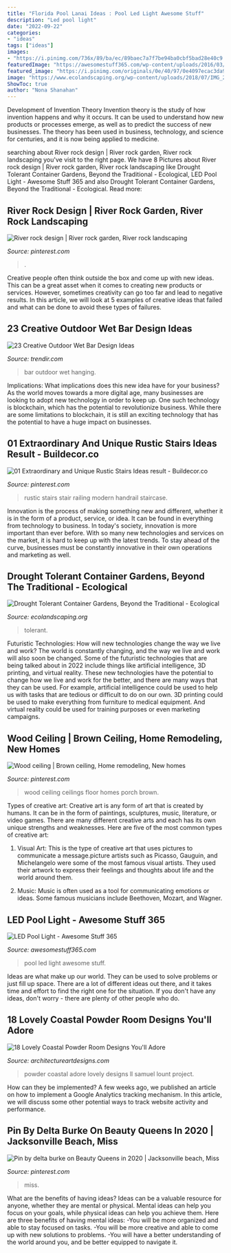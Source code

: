 ```yaml
---
title: "Florida Pool Lanai Ideas : Pool Led Light Awesome Stuff"
description: "Led pool light"
date: "2022-09-22"
categories:
- "ideas"
tags: ["ideas"]
images:
- "https://i.pinimg.com/736x/89/ba/ec/89baec7a7f7be94ba0cbf5bad28e40c9.jpg"
featuredImage: "https://awesomestuff365.com/wp-content/uploads/2016/03/ledpool-lights2.jpg"
featured_image: "https://i.pinimg.com/originals/0e/40/97/0e4097ecac3da92e8de62f9aab47ae1f.jpg"
image: "https://www.ecolandscaping.org/wp-content/uploads/2018/07/IMG_2225-1024x768.jpg"
ShowToc: true
author: "Nona Shanahan"
---
```



Development of Invention Theory
Invention theory is the study of how invention happens and why it occurs. It can be used to understand how new products or processes emerge, as well as to predict the success of new businesses. The theory has been used in business, technology, and science for centuries, and it is now being applied to medicine.

	

		
searching about River rock design | River rock garden, River rock landscaping you've visit to the right page. We have 8 Pictures about River rock design | River rock garden, River rock landscaping like Drought Tolerant Container Gardens, Beyond the Traditional - Ecological, LED Pool Light - Awesome Stuff 365 and also Drought Tolerant Container Gardens, Beyond the Traditional - Ecological. Read more:
		
    
## River Rock Design | River Rock Garden, River Rock Landscaping

<img loading=lazy src="https://i.pinimg.com/736x/69/ea/d2/69ead2bd3e3c273aa3cb27e951b792f7.jpg" onerror="this.onerror=null;this.src='https://tse3.mm.bing.net/th?id=OIP.mcHS_WKOv9XJ1JVneBM48QHaNL&amp;pid=15.1';" alt="River rock design | River rock garden, River rock landscaping">

_Source: pinterest.com_

>. 

	

Creative people often think outside the box and come up with new ideas. This can be a great asset when it comes to creating new products or services. However, sometimes creativity can go too far and lead to negative results. In this article, we will look at 5 examples of creative ideas that failed and what can be done to avoid these types of failures.

    
## 23 Creative Outdoor Wet Bar Design Ideas

<img loading=lazy src="https://cdn.trendir.com/wp-content/uploads/2016/06/Hanging-bar-chairs.jpg" onerror="this.onerror=null;this.src='https://tse4.mm.bing.net/th?id=OIP.T_xqo3r8w60yGNka02yeywHaLH&amp;pid=15.1';" alt="23 Creative Outdoor Wet Bar Design Ideas">

_Source: trendir.com_

>bar outdoor wet hanging. 

	

Implications: What implications does this new idea have for your business?
As the world moves towards a more digital age, many businesses are looking to adopt new technology in order to keep up. One such technology is blockchain, which has the potential to revolutionize business. While there are some limitations to blockchain, it is still an exciting technology that has the potential to have a huge impact on businesses.

    
## 01 Extraordinary And Unique Rustic Stairs Ideas Result - Buildecor.co

<img loading=lazy src="https://i.pinimg.com/originals/0e/40/97/0e4097ecac3da92e8de62f9aab47ae1f.jpg" onerror="this.onerror=null;this.src='https://tse4.mm.bing.net/th?id=OIP.VbHyWhqFwVJBIPqViH1W0wHaLH&amp;pid=15.1';" alt="01 Extraordinary and Unique Rustic Stairs Ideas result - Buildecor.co">

_Source: pinterest.com_

>rustic stairs stair railing modern handrail staircase. 

	

Innovation is the process of making something new and different, whether it is in the form of a product, service, or idea. It can be found in everything from technology to business. In today's society, innovation is more important than ever before. With so many new technologies and services on the market, it is hard to keep up with the latest trends. To stay ahead of the curve, businesses must be constantly innovative in their own operations and marketing as well.

    
## Drought Tolerant Container Gardens, Beyond The Traditional - Ecological

<img loading=lazy src="https://www.ecolandscaping.org/wp-content/uploads/2018/07/IMG_2225-1024x768.jpg" onerror="this.onerror=null;this.src='https://tse3.mm.bing.net/th?id=OIP.yixw5TYahgg3unMrhbWGsAHaFj&amp;pid=15.1';" alt="Drought Tolerant Container Gardens, Beyond the Traditional - Ecological">

_Source: ecolandscaping.org_

>tolerant. 

	

Futuristic Technologies: How will new technologies change the way we live and work?
The world is constantly changing, and the way we live and work will also soon be changed. Some of the futuristic technologies that are being talked about in 2022 include things like artificial intelligence, 3D printing, and virtual reality. These new technologies have the potential to change how we live and work for the better, and there are many ways that they can be used. For example, artificial intelligence could be used to help us with tasks that are tedious or difficult to do on our own. 3D printing could be used to make everything from furniture to medical equipment. And virtual reality could be used for training purposes or even marketing campaigns.

    
## Wood Ceiling | Brown Ceiling, Home Remodeling, New Homes

<img loading=lazy src="https://i.pinimg.com/736x/31/04/53/310453e848c42196d240e701be0c3112--wood-ceilings-basement-ideas.jpg" onerror="this.onerror=null;this.src='https://tse2.mm.bing.net/th?id=OIP.o_sLXdNTYjsOLoeEFfPyLADhEs&amp;pid=15.1';" alt="Wood ceiling | Brown ceiling, Home remodeling, New homes">

_Source: pinterest.com_

>wood ceiling ceilings floor homes porch brown. 

	

Types of creative art:
Creative art is any form of art that is created by humans. It can be in the form of paintings, sculptures, music, literature, or video games. There are many different creative arts and each has its own unique strengths and weaknesses. Here are five of the most common types of creative art:
1. Visual Art: This is the type of creative art that uses pictures to communicate a message.picture artists such as Picasso, Gauguin, and Michelangelo were some of the most famous visual artists. They used their artwork to express their feelings and thoughts about life and the world around them.

2. Music: Music is often used as a tool for communicating emotions or ideas. Some famous musicians include Beethoven, Mozart, and Wagner.

    
## LED Pool Light - Awesome Stuff 365

<img loading=lazy src="https://awesomestuff365.com/wp-content/uploads/2016/03/ledpool-lights2.jpg" onerror="this.onerror=null;this.src='https://tse2.mm.bing.net/th?id=OIP.Fi-VLtZEBLOK0T1oZVZm_AHaD6&amp;pid=15.1';" alt="LED Pool Light - Awesome Stuff 365">

_Source: awesomestuff365.com_

>pool led light awesome stuff. 

	

Ideas are what make up our world. They can be used to solve problems or just fill up space. There are a lot of different ideas out there, and it takes time and effort to find the right one for the situation. If you don't have any ideas, don't worry - there are plenty of other people who do.

    
## 18 Lovely Coastal Powder Room Designs You&#039;ll Adore

<img loading=lazy src="https://www.architectureartdesigns.com/wp-content/uploads/2021/04/18-Lovely-Coastal-Powder-Room-Designs-Youll-Adore-4.jpg" onerror="this.onerror=null;this.src='https://tse3.mm.bing.net/th?id=OIP.CPnfZQIWRQ5hGR3YQb6qfwHaLH&amp;pid=15.1';" alt="18 Lovely Coastal Powder Room Designs You&#039;ll Adore">

_Source: architectureartdesigns.com_

>powder coastal adore lovely designs ll samuel lount project. 

	

How can they be implemented?
A few weeks ago, we published an article on how to implement a Google Analytics tracking mechanism. In this article, we will discuss some other potential ways to track website activity and performance.

    
## Pin By Delta Burke On Beauty Queens In 2020 | Jacksonville Beach, Miss

<img loading=lazy src="https://i.pinimg.com/736x/89/ba/ec/89baec7a7f7be94ba0cbf5bad28e40c9.jpg" onerror="this.onerror=null;this.src='https://tse2.mm.bing.net/th?id=OIP.l3nCLCVEohUYmqUx_8oJ8QHaJe&amp;pid=15.1';" alt="Pin by delta burke on Beauty Queens in 2020 | Jacksonville beach, Miss">

_Source: pinterest.com_

>miss. 

	

What are the benefits of having ideas?
Ideas can be a valuable resource for anyone, whether they are mental or physical. Mental ideas can help you focus on your goals, while physical ideas can help you achieve them. Here are three benefits of having mental ideas: 
-You will be more organized and able to stay focused on tasks. 
-You will be more creative and able to come up with new solutions to problems. 
-You will have a better understanding of the world around you, and be better equipped to navigate it.

